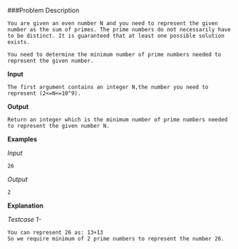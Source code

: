 ###Problem Description
```
You are given an even number N and you need to represent the given number as the sum of primes. The prime numbers do not necessarily have to be distinct. It is guaranteed that at least one possible solution exists.

You need to determine the minimum number of prime numbers needed to represent the given number.
```
<b>Input</b>

```
The first argument contains an integer N,the number you need to represent (2<=N<=10^9).
```
<b>Output</b>

```
Return an integer which is the minimum number of prime numbers needed to represent the given number N.
```
<b>Examples</b>

<i>Input</i>

```
26
```
<i>Output</i>

```
2
```
<b>Explanation</b>

<i>Testcase 1-</i>

```
You can represent 26 as: 13+13
So we require minimum of 2 prime numbers to represent the number 26.
```